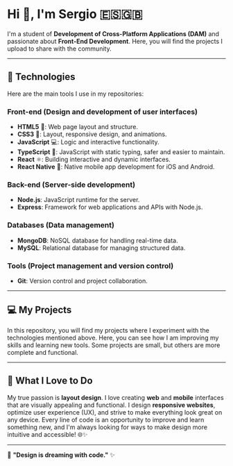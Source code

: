# Hi 👋, I'm Sergio 🇪🇸🇬🇧
I'm a student of **Development of Cross-Platform Applications (DAM)** and passionate about **Front-End Development**. Here, you will find the projects I upload to share with the community.

---
## 🚀 Technologies
Here are the main tools I use in my repositories:

### **Front-end** (Design and development of user interfaces)
- **HTML5** 📝: Web page layout and structure.
- **CSS3** 🎨: Layout, responsive design, and animations.
- **JavaScript** 💻: Logic and interactive functionality.
- **TypeScript** 🔵: JavaScript with static typing, safer and easier to maintain.
- **React** ⚛️: Building interactive and dynamic interfaces.
- **React Native** 📱: Native mobile app development for iOS and Android.

### **Back-end** (Server-side development)
- **Node.js**: JavaScript runtime for the server.
- **Express**: Framework for web applications and APIs with Node.js.

### **Databases** (Data management)
- **MongoDB**: NoSQL database for handling real-time data.
- **MySQL**: Relational database for managing structured data.

### **Tools** (Project management and version control)
- **Git**: Version control and project collaboration.

---
## 💻 My Projects
In this repository, you will find my projects where I experiment with the technologies mentioned above. Here, you can see how I am improving my skills and learning new tools. Some projects are small, but others are more complete and functional.

---
## 🔨 What I Love to Do
My true passion is **layout design**. I love creating **web** and **mobile** interfaces that are visually appealing and functional. I design **responsive websites**, optimize user experience (UX), and strive to make everything look great on any device. Every line of code is an opportunity to improve and learn something new, and I'm always looking for ways to make design more intuitive and accessible! 🌐✨

---
🌱 **"Design is dreaming with code."** ✨
